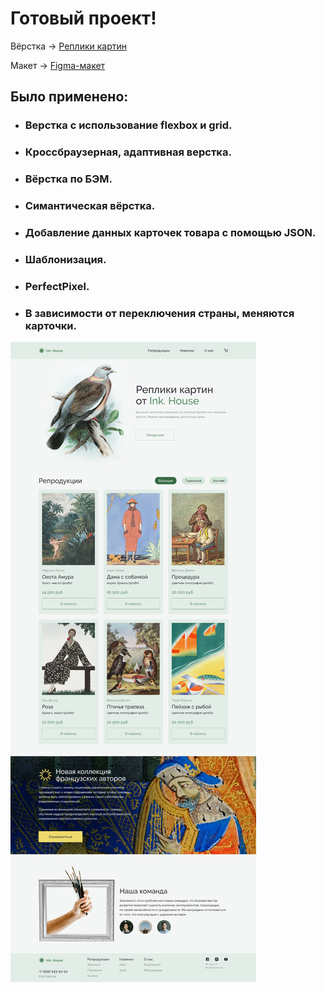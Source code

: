 # Готовый проект!

Вёрстка -> [Реплики картин](https://d-e-m-a-html-developers.github.io/Our-first-projects/replications-paintings/)

Макет -> [Figma-макет](https://www.figma.com/file/Dgc9JovnFFYrkIZhHXFx0b/House-(Copy)?type=design&node-id=3-838&mode=design&t=Rm16sFwSc7HHkf0G-0)

## Было применено: 
* ### Верстка с использование flexbox и grid.
* ### Кроссбраузерная, адаптивная верстка.
* ### Вёрстка по БЭМ.
* ### Симантическая вёрстка.
* ### Добавление данных карточек товара с помощью JSON.
* ### Шаблонизация.
* ### PerfectPixel.
* ### В зависимости от переключения страны, меняются карточки.

![Реплики картин](img/website/replications-paintings-1440site.jpg)

